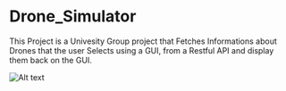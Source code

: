 # Drone_Simulator

This Project is a Univesity Group project that Fetches Informations about Drones that the user Selects using a GUI, from a Restful API and display them back on the GUI. 

![Alt text](https://file%252B.vscode-resource.vscode-cdn.net/Users/taha/Downloads/8-uEBVWtyIIOIiZAG.png?version%253D1703526291357)


